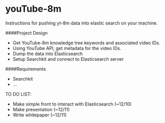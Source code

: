 # youTube-8m
Instructions for pushing yt-8m data into elastic search on your machine.

####Project Design
* Get YouTube-8m knowledge tree keywords and associated video IDs.
* Using YouTube API, get metadata for the video IDs.
* Dump the data into Elasticsearch
* Setup Searchkit and connect to Elasticsearch server


####Requirements
* Searchkit
* ...


TO DO LIST:
* Make simple front to interact with Elasticsearch (~12/10) 
* Make presentation (~12/11)
* Write whitepaper (~12/11)

